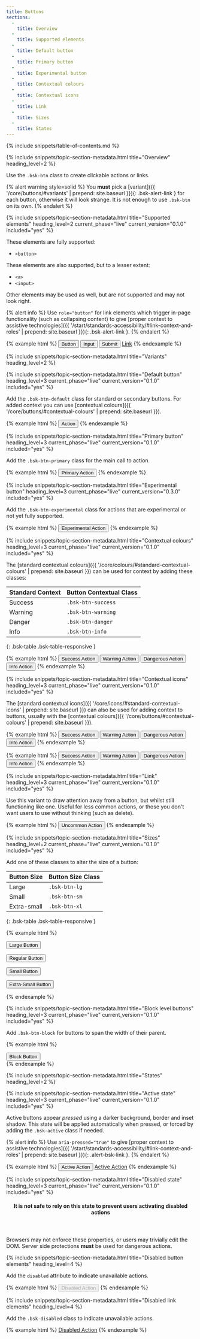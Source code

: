 ```yaml
---
title: Buttons
sections:
  -
    title: Overview
  -
    title: Supported elements
  -
    title: Default button
  -
    title: Primary button
  -
    title: Experimental button
  -
    title: Contextual colours
  -
    title: Contextual icons
  -
    title: Link
  -
    title: Sizes
  -
    title: States
---
```


{% include snippets/table-of-contents.md %}

{% include snippets/topic-section-metadata.html
  title="Overview"
  heading_level=2
%}

Use the `.bsk-btn` class to create clickable actions or links.

{% alert warning style=solid %}
You **must** pick a [variant]({{ '/core/buttons/#variants' | prepend: site.baseurl }}){: .bsk-alert-link } for each
button, otherwise it will look strange. It is not enough to use `.bsk-btn` on its own.
{% endalert %}

{% include snippets/topic-section-metadata.html
  title="Supported elements"
  heading_level=2
  current_phase="live"
  current_version="0.1.0"
  included="yes"
%}

These elements are fully supported:

* <code>&lt;button&gt;</code>

These elements are also supported, but to a lesser extent:

* <code>&lt;a&gt;</code>
* <code>&lt;input&gt;</code>

Other elements may be used as well, but are not supported and may not look right.

{% alert info %}
Use `role="button"` for link elements which trigger in-page functionality (such as collapsing
content) to give
[proper context to assistive technologies]({{ '/start/standards-accessibility/#link-context-and-roles' | prepend: site.baseurl }}){: .bsk-alert-link }.
{% endalert %}

{% example html %}
<button class="bsk-btn bsk-btn-default" type="submit">Button</button>
<input class="bsk-btn bsk-btn-default" type="button" value="Input">
<input class="bsk-btn bsk-btn-default" type="submit" value="Submit">
<a class="bsk-btn bsk-btn-default" href="#" role="button">Link</a>
{% endexample %}

{% include snippets/topic-section-metadata.html
  title="Variants"
  heading_level=2
%}

{% include snippets/topic-section-metadata.html
  title="Default button"
  heading_level=3
  current_phase="live"
  current_version="0.1.0"
  included="yes"
%}

Add the `.bsk-btn-default` class for standard or secondary buttons. For added context you can use
[contextual colours]({{ '/core/buttons/#contextual-colours' | prepend: site.baseurl }}).

{% example html %}
<button class="bsk-btn bsk-btn-default" type="submit">Action</button>
{% endexample %}

{% include snippets/topic-section-metadata.html
  title="Primary button"
  heading_level=3
  current_phase="live"
  current_version="0.1.0"
  included="yes"
%}

Add the `.bsk-btn-primary` class for the main call to action.

{% example html %}
<button class="bsk-btn bsk-btn-primary" type="submit">Primary Action</button>
{% endexample %}

{% include snippets/topic-section-metadata.html
  title="Experimental button"
  heading_level=3
  current_phase="live"
  current_version="0.3.0"
  included="yes"
%}

Add the `.bsk-btn-experimental` class for actions that are experimental or not yet fully supported.

{% example html %}
<button class="bsk-btn bsk-btn-experimental" type="submit">Experimental Action</button>
{% endexample %}

{% include snippets/topic-section-metadata.html
  title="Contextual colours"
  heading_level=3
  current_phase="live"
  current_version="0.1.0"
  included="yes"
%}

The [standard contextual colours]({{ '/core/colours/#standard-contextual-colours' | prepend: site.baseurl }}) can be
used for context by adding these classes:

| Standard Context | Button Contextual Class |
| ---------------- | ----------------------- |
| Success          | `.bsk-btn-success`      |
| Warning          | `.bsk-btn-warning`      |
| Danger           | `.bsk-btn-danger`       |
| Info             | `.bsk-btn-info`         |
{: .bsk-table .bsk-table-responsive }

{% example html %}
<button class="bsk-btn bsk-btn-success">Success Action</button>
<button class="bsk-btn bsk-btn-warning">Warning Action</button>
<button class="bsk-btn bsk-btn-danger">Dangerous Action</button>
<button class="bsk-btn bsk-btn-info">Info Action</button>
{% endexample %}

{% include snippets/topic-section-metadata.html
  title="Contextual icons"
  heading_level=3
  current_phase="live"
  current_version="0.1.0"
  included="yes"
%}

The [standard contextual icons]({{ '/core/icons/#standard-contextual-icons' | prepend: site.baseurl }}) can also be
used for adding context to buttons, usually with the
[contextual colours]({{ '/core/buttons/#contextual-colours' | prepend: site.baseurl }}).

{% example html %}
<button class="bsk-btn bsk-btn-default"><i class="fa fa-fw fa-check" aria-hidden="true"></i> Success Action</button>
<button class="bsk-btn bsk-btn-default"><i class="fa fa-fw fa-exclamation-triangle" aria-hidden="true"></i> Warning Action</button>
<button class="bsk-btn bsk-btn-default"><i class="fa fa-fw fa-exclamation-circle" aria-hidden="true"></i> Dangerous Action</button>
<button class="bsk-btn bsk-btn-default"><i class="fa fa-fw fa-info" aria-hidden="true"></i> Info Action</button>
{% endexample %}

{% example html %}
<button class="bsk-btn bsk-btn-success"><i class="fa fa-fw fa-check" aria-hidden="true"></i> Success Action</button>
<button class="bsk-btn bsk-btn-warning"><i class="fa fa-fw fa-exclamation-triangle" aria-hidden="true"></i> Warning Action</button>
<button class="bsk-btn bsk-btn-danger"><i class="fa fa-fw fa-exclamation-circle" aria-hidden="true"></i> Dangerous Action</button>
<button class="bsk-btn bsk-btn-info"><i class="fa fa-fw fa-info" aria-hidden="true"></i> Info Action</button>
{% endexample %}

{% include snippets/topic-section-metadata.html
  title="Link"
  heading_level=3
  current_phase="live"
  current_version="0.1.0"
  included="yes"
%}

Use this variant to draw attention away from a button, but whilst still functioning like one. Useful for less common
actions, or those you don't want users to use without thinking (such as delete).

{% example html %}
<button class="bsk-btn bsk-btn-link" type="submit">Uncommon Action</button>
{% endexample %}

{% include snippets/topic-section-metadata.html
  title="Sizes"
  heading_level=2
  current_phase="live"
  current_version="0.1.0"
  included="yes"
%}

Add one of these classes to alter the size of a button:

| Button Size | Button Size Class     |
| ----------- | --------------------- |
| Large       | `.bsk-btn-lg`         |
| Small       | `.bsk-btn-sm`         |
| Extra-small | `.bsk-btn-xl`         |
{: .bsk-table .bsk-table-responsive }

{% example html %}
<p><button class="bsk-btn bsk-btn-default bsk-btn-lg">Large Button</button></p>
<p><button class="bsk-btn bsk-btn-default">Regular Button</button></p>
<p><button class="bsk-btn bsk-btn-default bsk-btn-sm">Small Button</button></p>
<p><button class="bsk-btn bsk-btn-default bsk-btn-xs">Extra-Small Button</button></p>
{% endexample %}

{% include snippets/topic-section-metadata.html
  title="Block level buttons"
  heading_level=3
  current_phase="live"
  current_version="0.1.0"
  included="yes"
%}

Add `.bsk-btn-block` for buttons to span the width of their parent.

{% example html %}
<div class="bsk-row">
  <div class="bsk-col-12-md-6 bsk-col-12-md-offset-3">
    <button class="bsk-btn bsk-btn-default bsk-btn-block" type="submit">Block Button</button>
  </div>
</div>
{% endexample %}

{% include snippets/topic-section-metadata.html
  title="States"
  heading_level=2
%}

{% include snippets/topic-section-metadata.html
  title="Active state"
  heading_level=3
  current_phase="live"
  current_version="0.1.0"
  included="yes"
%}

Active buttons appear *pressed* using a darker background, border and inset shadow. This state will be applied
automatically when pressed, or forced by adding the `.bsk-active` class if needed.

{% alert info %}
Use `aria-pressed="true"` to give
[proper context to assistive technologies]({{ '/start/standards-accessibility/#link-context-and-roles' | prepend: site.baseurl }}){: .alert-bsk-link }.
{% endalert %}

{% example html %}
<button class="bsk-btn bsk-btn-default bsk-active">Active Action</button>
<a class="bsk-btn bsk-btn-default bsk-active" href="#" role="button">Active Action</a>
{% endexample %}

{% include snippets/topic-section-metadata.html
  title="Disabled state"
  heading_level=3
  current_phase="live"
  current_version="0.1.0"
  included="yes"
%}


<div class="bsk-alert bsk-alert-solid bsk-alert-danger bsk-alert-block bsk-alert-icon">
  <header class="bsk-alert-heading">
    <h4><i class="fa fa-fw fa-exclamation-circle bsk-alert-icon"></i>
    It is not safe to rely on this state to prevent users activating disabled actions</h4>
  </header>
  <p>Browsers may not enforce these properties, or users may trivially edit the DOM. Server side protections
   <strong>must</strong> be used for dangerous actions.</p>
</div>

{% include snippets/topic-section-metadata.html
  title="Disabled button elements"
  heading_level=4
%}

Add the `disabled` attribute to indicate unavailable actions.

{% example html %}
<button class="bsk-btn bsk-btn-default" disabled>Disabled Action</button>
{% endexample %}

{% include snippets/topic-section-metadata.html
  title="Disabled link elements"
  heading_level=4
%}

Add the `.bsk-disabled` class to indicate unavailable actions.

{% example html %}
<a class="bsk-btn bsk-btn-default bsk-disabled" href="#" role="button">Disabled Action</a>
{% endexample %}
